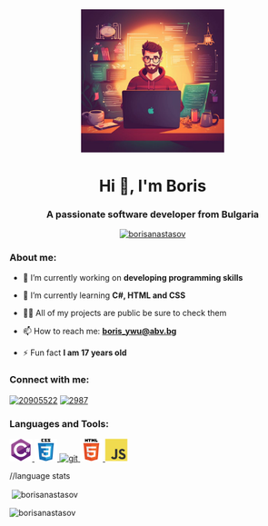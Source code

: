 <div align = "center">
  <img src = "image.jfif"  width = "50%">
</div>
<h1 align="center">Hi 👋, I'm Boris</h1>
<h3 align = "center">A passionate software developer from Bulgaria
</h3>
<p align="center"> <a href="https://github.com/ryo-ma/github-profile-trophy"><img src="https://github-profile-trophy.vercel.app/?username=borisanastasov" alt="borisanastasov" /></a> </p>
   
### About me:
- 🔭 I’m currently working on **developing programming skills**

- 🌱 I’m currently learning **C#, HTML and CSS**

- 👨‍💻 All of my projects are public be sure to check them

- 📫 How to reach me: **boris_ywu@abv.bg**

- ⚡ Fun fact **I am 17 years old**

### Connect with me:
<p align="left">
<a href="https://stackoverflow.com/users/20905522" target="blank"><img align="center" src="https://raw.githubusercontent.com/rahuldkjain/github-profile-readme-generator/master/src/images/icons/Social/stack-overflow.svg" alt="20905522" height="30" width="40" /></a>
<a href="https://discord.gg/2987" target="blank"><img align="center" src="https://raw.githubusercontent.com/rahuldkjain/github-profile-readme-generator/master/src/images/icons/Social/discord.svg" alt="2987" height="30" width="40" /></a>
</p>

### Languages and Tools:
<p align="left"> <a href="https://www.w3schools.com/cs/" target="_blank" rel="noreferrer"> <img src="https://raw.githubusercontent.com/devicons/devicon/master/icons/csharp/csharp-original.svg" alt="csharp" width="40" height="40"/> </a> <a href="https://www.w3schools.com/css/" target="_blank" rel="noreferrer"> <img src="https://raw.githubusercontent.com/devicons/devicon/master/icons/css3/css3-original-wordmark.svg" alt="css3" width="40" height="40"/> </a> <a href="https://git-scm.com/" target="_blank" rel="noreferrer"> <img src="https://www.vectorlogo.zone/logos/git-scm/git-scm-icon.svg" alt="git" width="40" height="40"/> </a> <a href="https://www.w3.org/html/" target="_blank" rel="noreferrer"> <img src="https://raw.githubusercontent.com/devicons/devicon/master/icons/html5/html5-original-wordmark.svg" alt="html5" width="40" height="40"/> </a> <a href="https://developer.mozilla.org/en-US/docs/Web/JavaScript" target="_blank" rel="noreferrer"> <img src="https://raw.githubusercontent.com/devicons/devicon/master/icons/javascript/javascript-original.svg" alt="javascript" width="40" height="40"/> </a> </p>
//language stats
<p>&nbsp;<img align="center" src="https://github-readme-stats.vercel.app/api?username=borisanastasov&show_icons=true&locale=en" alt="borisanastasov" /></p>
<p><img align="center" src="https://github-readme-streak-stats.herokuapp.com/?user=borisanastasov&" alt="borisanastasov" /></p>
